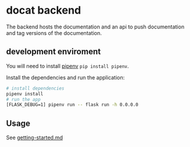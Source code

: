 # docat backend

The backend hosts the documentation and an api to push documentation and
tag versions of the documentation.

## development enviroment

You will need to install [pipenv](https://github.com/pypa/pipenv) `pip install pipenv`.

Install the dependencies and run the application:

```sh
# install dependencies
pipenv install
# run the app
[FLASK_DEBUG=1] pipenv run -- flask run -h 0.0.0.0
```

## Usage

See [getting-started.md](../doc/getting-started.md)
